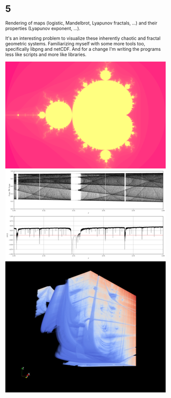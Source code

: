 # 5

Rendering of maps (logistic, Mandelbrot, Lyapunov fractals, ...) and their properties (Lyapunov exponent, ...).

It's an interesting problem to visualize these inherently chaotic and fractal geometric systems. Familiarizing myself with some more tools too, specifically libpng and netCDF. And for a change I'm writing the programs less like scripts and more like libraries.

![Mandelbrot](https://raw.githubusercontent.com/olafx/experiments0/master/5/render/Mandelbrot.png)
![bifurcation](https://raw.githubusercontent.com/olafx/experiments0/master/5/render/bifurcation.png)
![Lyapunov ABC](https://raw.githubusercontent.com/olafx/experiments0/master/5/render/Lyapunov%20ABC.jpeg)
